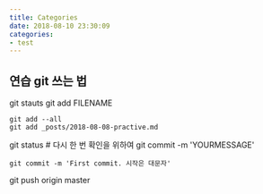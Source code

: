 ```yaml
---
title: Categories
date: 2018-08-10 23:30:09
categories:
- test
---
```


## 연습 git 쓰는 법

git stauts
git add FILENAME

	git add --all
	git add _posts/2018-08-08-practive.md

git status # 다시 한 번 확인을 위하여
git commit -m 'YOURMESSAGE'

	git commit -m 'First commit. 시작은 대문자'

git push origin master